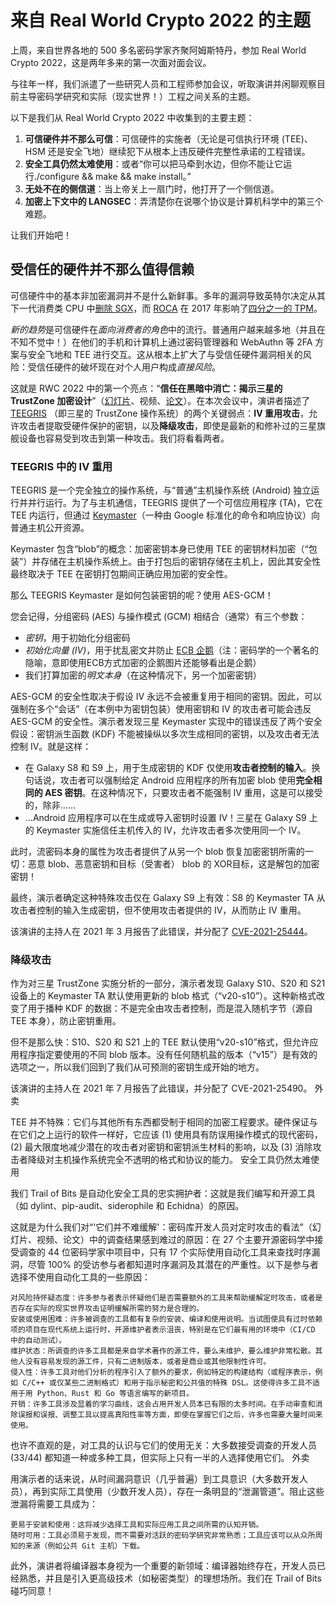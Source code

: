 # 来自 Real World Crypto 2022 的主题

上周，来自世界各地的 500 多名密码学家齐聚阿姆斯特丹，参加 Real World Crypto 2022，这是两年多来的第一次面对面会议。

与往年一样，我们派遣了一些研究人员和工程师参加会议，听取演讲并闲聊观察目前主导密码学研究和实际（现实世界！）工程之间关系的主题。

以下是我们从 Real World Crypto 2022 中收集到的主要主题：

1. **可信硬件并不那么可信**：可信硬件的实施者（无论是可信执行环境 (TEE)、HSM 还是安全飞地）继续犯下从根本上违反硬件完整性承诺的工程错误。
2. **安全工具仍然太难使用**：或者“你可以把马牵到水边，但你不能让它运行./configure && make && make install。”
3. **无处不在的侧信道**：当上帝关上一扇门时，他打开了一个侧信道。
4. **加密上下文中的 LANGSEC**：弄清楚你在说哪个协议是计算机科学中的第三个难题。

让我们开始吧！

## 受信任的硬件并不那么值得信赖

可信硬件中的基本非加密漏洞并不是什么新鲜事。多年的漏洞导致英特尔决定从其下一代消费类 CPU 中[删除 SGX](https://www.bleepingcomputer.com/news/security/new-intel-chips-wont-play-blu-ray-disks-due-to-sgx-deprecation/)，而 [ROCA](https://www.cve.org/CVERecord?id=CVE-2017-15361) 在 2017 年影响了[四分之一的 TPM](https://www.theregister.com/2017/10/16/roca_crypto_vuln_infineon_chips/)。

*新的趋势*是可信硬件在*面向消费者的角色*中的流行。普通用户越来越多地（并且在不知不觉中！）在他们的手机和计算机上通过密码管理器和 WebAuthn 等 2FA 方案与安全飞地和 TEE 进行交互。这从根本上扩大了与受信任硬件漏洞相关的风险：受信任硬件的破坏现在对个人用户构成*直接风险*。

这就是 RWC 2022 中的第一个亮点：“**信任在黑暗中消亡：揭示三星的 TrustZone 加密设计**”（[幻灯片](https://iacr.org/submit/files/slides/2022/rwc/rwc2022/58/slides.pdf)、视频、[论文](https://eprint.iacr.org/2022/208.pdf)）。在本次会议中，演讲者描述了 [TEEGRIS](https://developer.samsung.com/teegris/overview.html) （即三星的 TrustZone 操作系统）的两个关键弱点：**IV 重用攻击**，允许攻击者提取受硬件保护的密钥，以及**降级攻击**，即使是最新的和修补过的三星旗舰设备也容易受到攻击到第一种攻击。我们将看看两者。

### TEEGRIS 中的 IV 重用

TEEGRIS 是一个完全独立的操作系统，与“普通”主机操作系统 (Android) 独立运行并并行运行。为了与主机通信，TEEGRIS 提供了一个可信应用程序 (TA)，它在 TEE 内运行，但通过 [Keymaster](https://source.android.com/security/keystore/implementer-ref)（一种由 Google 标准化的命令和响应协议）向普通主机公开资源。

Keymaster 包含“blob”的概念：加密密钥本身已使用 TEE 的密钥材料加密（“包装”）并存储在主机操作系统上。由于打包后的密钥存储在主机上，因此其安全性最终取决于 TEE 在密钥打包期间正确应用加密的安全性。

那么 TEEGRIS Keymaster 是如何包装密钥的呢？使用 AES-GCM！

您会记得，分组密码 (AES) 与操作模式 (GCM) 相结合（通常）有三个参数：

* *密钥*，用于初始化分组密码
* *初始化向量 (IV)*，用于扰乱密文并防止 [ECB 企鹅](https://words.filippo.io/the-ecb-penguin/)（注：密码学的一个著名的隐喻，意即使用ECB方式加密的企鹅图片还能够看出是企鹅）
* 我们打算加密的*明文本身*（在这种情况下，另一个加密密钥）

AES-GCM 的安全性取决于假设 IV 永远不会被重复用于相同的密钥。因此，可以强制在多个“会话”（在本例中为密钥包装）使用密钥和 IV 的攻击者可能会违反 AES-GCM 的安全性。演示者发现三星 Keymaster 实现中的错误违反了两个安全假设：密钥派生函数 (KDF) 不能被操纵以多次生成相同的密钥，以及攻击者无法控制 IV。就是这样：

* 在 Galaxy S8 和 S9 上，用于生成密钥的 KDF 仅使用**攻击者控制的输入**。换句话说，攻击者可以强制给定 Android 应用程序的所有加密 blob 使用**完全相同的 AES 密钥**。在这种情况下，只要攻击者不能强制 IV 重用，这是可以接受的，除非……
* …Android 应用程序可以在生成或导入密钥时设置 IV！三星在 Galaxy S9 上的 Keymaster 实施信任主机传入的 IV，允许攻击者多次使用同一个 IV。

此时，流密码本身的属性为攻击者提供了从另一个 blob 恢复加密密钥所需的一切：恶意 blob、恶意密钥和目标（受害者） blob 的 XOR目标，这是解包的加密密钥！

最终，演示者确定这种特殊攻击仅在 Galaxy S9 上有效：S8 的 Keymaster TA 从攻击者控制的输入生成密钥，但不使用攻击者提供的 IV，从而防止 IV 重用。

该演讲的主持人在 2021 年 3 月报告了此错误，并分配了 [CVE-2021-25444](https://cve.mitre.org/cgi-bin/cvename.cgi?name=CVE-2021-25444)。

### 降级攻击

作为对三星 TrustZone 实施分析的一部分，演示者发现 Galaxy S10、S20 和 S21 设备上的 Keymaster TA 默认使用更新的 blob 格式（“v20-s10”）。这种新格式改变了用于播种 KDF 的数据：不是完全由攻击者控制，而是混入随机字节（源自 TEE 本身），防止密钥重用。

但不是那么快：S10、S20 和 S21 上的 TEE 默认使用“v20-s10”格式，但允许应用程序指定要使用的不同 blob 版本。没有任何随机盐的版本（“v15”）是有效的选项之一，所以我们回到了我们从可预测的密钥生成开始的地方。

该演讲的主持人在 2021 年 7 月报告了此错误，并分配了 CVE-2021-25490。
外卖

TEE 并不特殊：它们与其他所有东西都受制于相同的加密工程要求。硬件保证与在它们之上运行的软件一样好，它应该 (1) 使用具有防误用操作模式的现代密码，(2) 最大限度地减少潜在的攻击者对密钥和密钥派生材料的影响，以及 (3) 消除攻击者降级对主机操作系统完全不透明的格式和协议的能力。
安全工具仍然太难使用

我们 Trail of Bits 是自动化安全工具的忠实拥护者：这就是我们编写和开源工具（如 dylint、pip-audit、siderophile 和 Echidna）的原因。

这就是为什么我们对“'它们并不难缓解'：密码库开发人员对定时攻击的看法”（幻灯片、视频、论文）中的调查结果感到难过的原因：在 27 个主要开源密码学中接受调查的 44 位密码学家中项目中，只有 17 个实际使用自动化工具来查找时序漏洞，尽管 100% 的受访参与者都知道时序漏洞及其潜在的严重性。以下是参与者选择不使用自动化工具的一些原因：

    对风险持怀疑态度：许多参与者表示怀疑他们是否需要额外的工具来帮助缓解定时攻击，或者是否存在实际的现实世界攻击证明缓解所需的努力是合理的。
    安装或使用困难：许多被调查的工具都有复杂的安装、编译和使用说明。当试图使具有过时依赖项的项目在现代系统上运行时，开源维护者表示沮丧，特别是在它们最有用的环境中（CI/CD 中的自动测试）。
    维护状态：所调查的许多工具都是来自学术著作的源工件，要么未维护，要么维护非常松散。其他人没有容易发现的源工件，只有二进制版本，或者是商业或其他限制性许可。
    侵入性：许多工具对他们分析的程序引入了额外的要求，例如特定的构建结构（或程序表示，例如 C/C++ 或仅某些二进制格式）和用于指示秘密和公共值的特殊 DSL。这使得许多工具不适用于用 Python、Rust 和 Go 等语言编写的新项目。
    开销：许多工具涉及显着的学习曲线，这会占用开发人员本已有限的太多时间。在手动审查和消除误报和误报、调整工具以提高真阳性率等方面，即使在掌握它们之后，许多也需要大量时间来使用。

也许不直观的是，对工具的认识与它们的使用无关：大多数接受调查的开发人员 (33/44) 都知道一种或多种工具，但实际上只有一半的人选择使用它们。
外卖

用演示者的话来说，从时间漏洞意识（几乎普遍）到工具意识（大多数开发人员），再到实际工具使用（少数开发人员），存在一条明显的“泄漏管道”。阻止这些泄漏将需要工具成为：

    更易于安装和使用：这将减少选择工具和实际应用工具之间所需的认知开销。
    随时可用：工具必须易于发现，而不需要对活跃的密码学研究非常熟悉；工具应该可以从众所周知的来源（例如公共 Git 主机）下载。

此外，演讲者将编译器本身视为一个重要的新领域：编译器始终存在，开发人员已经熟悉，并且是引入更高级技术（如秘密类型）的理想场所。我们在 Trail of Bits 碰巧同意！
